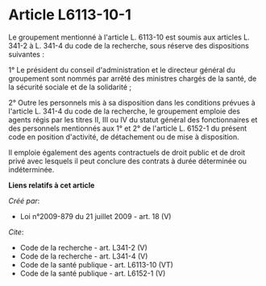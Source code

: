 # Article L6113-10-1

Le groupement mentionné à l'article L. 6113-10 est soumis aux articles L. 341-2 à L. 341-4 du code de la recherche, sous
réserve des dispositions suivantes : 

1° Le président du conseil d'administration et le directeur général du groupement sont nommés par arrêté des ministres
chargés de la santé, de la sécurité sociale et de la solidarité ; 

2° Outre les personnels mis à sa disposition dans les conditions prévues à l'article L. 341-4 du code de la recherche, le
groupement emploie des agents régis par les titres II, III ou IV du statut général des fonctionnaires et des personnels
mentionnés aux 1° et 2° de l'article L. 6152-1 du présent code en position d'activité, de détachement ou de mise à
disposition. 

Il emploie également des agents contractuels de droit public et de droit privé avec lesquels il peut conclure des contrats à
durée déterminée ou indéterminée.

**Liens relatifs à cet article**

_Créé par_:

  - Loi n°2009-879 du 21 juillet 2009 - art. 18 (V)

_Cite_:

  - Code de la recherche - art. L341-2 (V)
  - Code de la recherche - art. L341-4 (V)
  - Code de la santé publique - art. L6113-10 (VT)
  - Code de la santé publique - art. L6152-1 (V)
